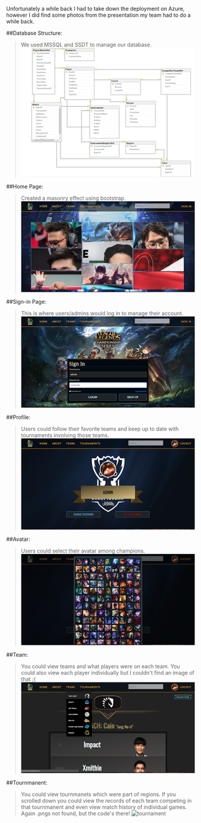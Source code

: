 Unfortunately a while back I had to take down the deployment on Azure, however I did find some photos from the presentation my team had to do a while back.

##Database Structure: 
> We used MSSQL and SSDT to manage our database.
![db](./sample/db.png)

##Home Page: 
> Created a masonry effect using bootstrap.
![home](./sample/home.png)

##Sign-in Page: 
> This is where users/admins would log in to manage their account.
![signin](./sample/signin.png)

##Profile: 
> Users could follow their favorite teams and keep up to date with tournaments involving those teams.
![profile](./sample/profile.png)

##Avatar: 
> Users could select their avatar among champions.
![avatar](./sample/avatar.png)

##Team: 
> You could view teams and what players were on each team. You could also view each player individually but I couldn't find an image of that ;(
![team](./sample/team.png)

##Tournmanent: 
> You could view tournmanets which were part of regions. If you scrolled down you could view the records of each team competing in that tournmanent and even view match history of individual games. Again .pngs not found, but the code's there!
![tournament](./sample/tournament)
